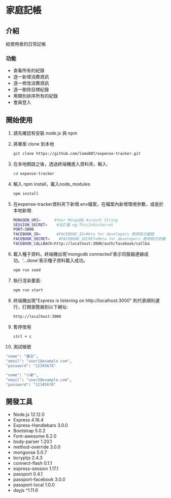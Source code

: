 # 家庭記帳

## 介紹

給使用者的日常記帳

### 功能

- 查看所有的紀錄
- 逐一新增消費資訊
- 逐一修改消費資訊
- 逐一刪除目標紀錄
- 用類別排序所有的紀錄
- 會員登入

## 開始使用

1. 請先確認有安裝 node.js 與 npm
2. 將專案 clone 到本地
   ```bash
   git clone https://github.com/lomo007/expense-tracker.git
   ```
3. 在本地開啟之後，透過終端機進入資料夾，輸入:
   ```bash
   cd expense-tracker
   ```
4. 輸入 npm install，載入node_modules
   ```bash
   npm install
   ```

5. 在expense-tracker資料夾下新增.env檔案，在檔案內新增環境參數，或是於本地新增:
   ```bash
   MONGODB_URI=      #Your MongoDB Account String
   SESSION_SECRET=    #自訂義 eg:ThisIsHisSecret
   PORT=3000
   FACEBOOK_ID=       #FACEBOOK_ID=Meta for developers 應用程式編號
   FACEBOOK_SECRET=    #FACEBOOK_SECRET=Meta for developers 應用程式密鑰
   FACEBOOK_CALLBACK=http://localhost:3000/auth/facebook/callba
   ```

6. 載入種子資料。終端機出現'mongodb connected'表示伺服器連線成功。'...done'表示種子資料載入成功。
   ```bash
   npm run seed
   ```

7. 執行渲染畫面:
   ```bash
   npm run start
   ```

8. 終端機出現"Express is listening on http://localhost:3000" 則代表順利運行，打開瀏覽器到以下網址:
   ```bash
   http://localhost:3000
   ```

9. 暫停使用
   ```bash
   ctrl + c
   ```

10. 測試帳號
   ```bash
   "name": "廣志",
   "email": "user1@example.com",      
   "password": "12345678"
   
   "name": "小新",
   "email": "user2@example.com",
   "password": "12345678"
   ```

## 開發工具

- Node.js 12.12.0
- Express 4.16.4
- Express-Handlebars 3.0.0
- Bootstrap 5.0.2
- Font-awesome 6.2.0
- body-parser 1.20.1
- method-override 3.0.0
- mongoose 5.0.7
- bcryptjs 2.4.3
- connect-flash 0.1.1
- express-session 1.17.1
- passport 0.4.1
- passport-facebook 3.0.0
- passport-local 1.0.0
- dayjs ^1.11.6